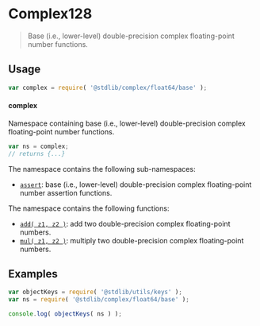 <!--

@license Apache-2.0

Copyright (c) 2024 The Stdlib Authors.

Licensed under the Apache License, Version 2.0 (the "License");
you may not use this file except in compliance with the License.
You may obtain a copy of the License at

   http://www.apache.org/licenses/LICENSE-2.0

Unless required by applicable law or agreed to in writing, software
distributed under the License is distributed on an "AS IS" BASIS,
WITHOUT WARRANTIES OR CONDITIONS OF ANY KIND, either express or implied.
See the License for the specific language governing permissions and
limitations under the License.

-->

# Complex128

> Base (i.e., lower-level) double-precision complex floating-point number functions.

<section class="usage">

## Usage

```javascript
var complex = require( '@stdlib/complex/float64/base' );
```

#### complex

Namespace containing base (i.e., lower-level) double-precision complex floating-point number functions.

```javascript
var ns = complex;
// returns {...}
```

The namespace contains the following sub-namespaces:

<!-- <toc pattern="+(assert)"> -->

<div class="namespace-toc">

-   <span class="signature">[`assert`][@stdlib/complex/float64/base/assert]</span><span class="delimiter">: </span><span class="description">base (i.e., lower-level) double-precision complex floating-point number assertion functions.</span>

</div>

<!-- </toc> -->

The namespace contains the following functions:

<!-- <toc pattern="*"> -->

<div class="namespace-toc">

-   <span class="signature">[`add( z1, z2 )`][@stdlib/complex/float64/base/add]</span><span class="delimiter">: </span><span class="description">add two double-precision complex floating-point numbers.</span>
-   <span class="signature">[`mul( z1, z2 )`][@stdlib/complex/float64/base/mul]</span><span class="delimiter">: </span><span class="description">multiply two double-precision complex floating-point numbers.</span>

</div>

<!-- </toc> -->

</section>

<!-- /.usage -->

<!-- Package notes. Make sure to keep an empty line after the `section` element and another before the `/section` close. -->

<section class="notes">

</section>

<!-- /.notes -->

<section class="examples">

## Examples

<!-- TODO: better examples -->

<!-- eslint no-undef: "error" -->

```javascript
var objectKeys = require( '@stdlib/utils/keys' );
var ns = require( '@stdlib/complex/float64/base' );

console.log( objectKeys( ns ) );
```

</section>

<!-- /.examples -->

<!-- Section for related `stdlib` packages. Do not manually edit this section, as it is automatically populated. -->

<section class="related">

</section>

<!-- /.related -->

<!-- Section for all links. Make sure to keep an empty line after the `section` element and another before the `/section` close. -->

<section class="links">

<!-- <toc-links> -->

[@stdlib/complex/float64/base/add]: https://github.com/stdlib-js/stdlib/tree/develop/lib/node_modules/%40stdlib/complex/float64/base/add

[@stdlib/complex/float64/base/mul]: https://github.com/stdlib-js/stdlib/tree/develop/lib/node_modules/%40stdlib/complex/float64/base/mul

[@stdlib/complex/float64/base/assert]: https://github.com/stdlib-js/stdlib/tree/develop/lib/node_modules/%40stdlib/complex/float64/base/assert

<!-- </toc-links> -->

</section>

<!-- /.links -->
